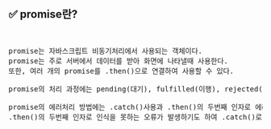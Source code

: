 ## ✅ promise란? 
<br>

<div markdown="1">

<pre>promise는 자바스크립트 비동기처리에서 사용되는 객체이다. 
promise는 주로 서버에서 데이터를 받아 화면에 나타낼때 사용한다.
또한, 여러 개의 promise를 .then()으로 연결하여 사용할 수 있다.  

promise의 처리 과정에는 pending(대기), fulfilled(이행), rejected(실패)가 있다.

promise의 에러처리 방법에는 .catch()사용과 .then()의 두번째 인자로 에러를 처리하는 방법이 있지만
.then()의 두번째 인자로 인식을 못하는 오류가 발생하기도 하여 .catch()로 가급적 사용한다. 
</pre>
</div>

<br />
